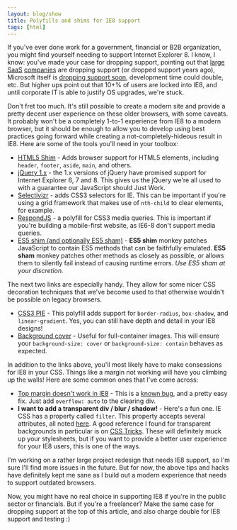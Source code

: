 ```yaml
---
layout: blog/show
title: Polyfills and shims for IE8 support
tags: [html]
---
```

If you've ever done work for a government, financial or B2B organization, you might find yourself needing to support Internet Explorer 8. I know, I know: you've made your case for dropping support, pointing out that [large][salesforce] [SaaS][zurb] [companies][google] are dropping support (or dropped support years ago), Microsoft itself is [dropping support soon][microsoft], development time could double, etc. But higher ups point out that 10+% of users are locked into IE8, and until corporate IT is able to justify OS upgrades, we're stuck.

[salesforce]: http://www.zdnet.com/article/salesforce-to-drop-ie7-and-ie8-support-in-may-2015/
[zurb]: http://zurb.com/article/1265/ie8-is-going-the-way-of-the-dodo-so-why-s
[google]: http://thenextweb.com/google/2013/09/16/google-analytics-to-drop-internet-explorer-8-support-at-the-end-of-2013/
[microsoft]: http://www.techtimes.com/articles/12722/20140811/17-months-until-ie8-support-ends.htm

Don't fret too much. It's still possible to create a modern site and provide a pretty decent user experience on these older browsers, with some caveats. It probably won't be a completely 1-to-1 experience from IE8 to a modern browser, but it should be enough to allow you to develop using best practices going forward while creating a not-completely-hideous result in IE8. Here are some of the tools you'll need in your toolbox:

* [HTML5 Shim][html5-shim] - Adds browser support for HTML5 elements, including `header`, `footer`, `aside`, `main`, and others.
* [jQuery 1.x][jquery] - the 1.x versions of jQuery have promised support for Internet Explorer 6, 7 and 8. This gives us the jQuery we're all used to with a guarantee our JavaScript should Just Work.
* [Selectivizr][selectivizr] - adds CSS3 selectors for IE. This can be important if you're using a grid framework that makes use of `nth-child` to clear elements, for example.
* [RespondJS][respond-js] - a polyfill for CSS3 media queries. This is important if you're building a mobile-first website, as IE6-8 don't support media queries.
* [ES5 shim (and optionally ES5 sham)][es5-shim] - **ES5 shim** monkey patches JavaScript to contain ES5 methods that can be faithfully emulated. **ES5 sham** monkey patches other methods as closely as possible, or allows them to silently fail instead of causing runtime errors. *Use ES5 sham at your discretion.*

[html5-shim]: http://www.paulirish.com/2011/the-history-of-the-html5-shiv/
[jquery]: http://jquery.com/download/
[selectivizr]: http://selectivizr.com/
[respond-js]: https://github.com/scottjehl/Respond
[es5-shim]: https://github.com/es-shims/es5-shim

The next two links are especially handy. They allow for some nicer CSS decoration techniques that we've become used to that otherwise wouldn't be possible on legacy browsers.

* [CSS3 PIE][pie] - This polyfill adds support for `border-radius`, `box-shadow`, and `linear-gradient`. Yes, you can still have depth and detail in your IE8 designs!
* [Background cover][background-size] - Useful for full-container images. This will ensure your `background-size: cover` or `background-size: contain` behaves as expected.

[pie]: http://css3pie.com/
[background-size]: https://github.com/louisremi/background-size-polyfill#readme

In addition to the links above, you'll most likely have to make consessions for IE8 in your CSS. Things like a margin not working will have you climbing up the walls! Here are some common ones that I've come across:

* [Top margin doesn't work in IE8][top-margin] - This is a [known bug][top-margin-bug], and a pretty easy fix. Just add `overflow: auto` to the clearing div.
* **I want to add a transparent div / blur / shadow!** - Here's a fun one. IE CSS has a property called `filter`. This property accepts several attributes, all noted [here][ms-filter]. A good reference I found for transparent backgrounds in particular is on [CSS Tricks][css-tricks]. These will definitely muck up your stylesheets, but if you want to provide a better user experience for your IE8 users, this is one of the ways.

[top-margin]: http://stackoverflow.com/questions/13911010/top-margin-doesnt-work-in-ie-8
[top-margin-bug]: http://www.inventpartners.com/ie8_margin_top_bug
[ms-filter]: https://msdn.microsoft.com/en-us/library/ie/ms530752%28v=vs.85%29.aspx
[css-tricks]: https://css-tricks.com/rgba-browser-support/

I'm working on a rather large project redesign that needs IE8 support, so I'm sure I'll find more issues in the future. But for now, the above tips and hacks have definitely kept me sane as I build out a modern experience that needs to support outdated browsers.

Now, you might have no real choice in supporting IE8 if you're in the public sector or financials. But if you're a freelancer? Make the same case for dropping support at the top of this article, and also charge double for IE8 support and testing :)
